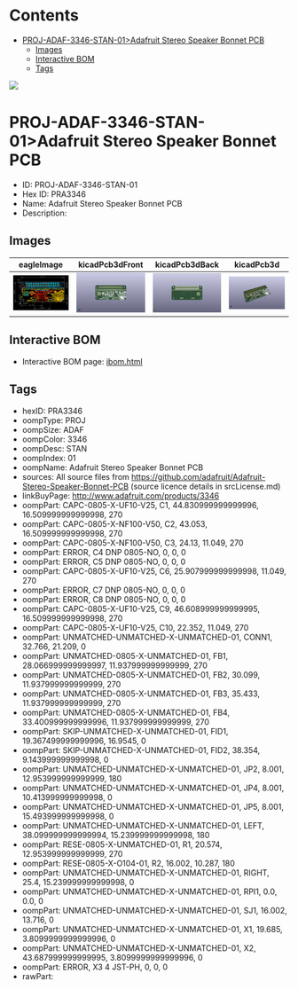 



Contents
========

* [PROJ-ADAF-3346-STAN-01>Adafruit Stereo Speaker Bonnet PCB](#proj-adaf-3346-stan-01adafruit-stereo-speaker-bonnet-pcb)
	* [Images](#images)
	* [Interactive BOM](#interactive-bom)
	* [Tags](#tags)
  
![][im]
# PROJ-ADAF-3346-STAN-01>Adafruit Stereo Speaker Bonnet PCB

- ID: PROJ-ADAF-3346-STAN-01
- Hex ID: PRA3346
- Name: Adafruit Stereo Speaker Bonnet PCB
- Description: 

## Images
  
  

|eagleImage|kicadPcb3dFront|kicadPcb3dBack|kicadPcb3d|
| :---: | :---: | :---: | :---: |
|[![eagleImage](eagleImage_140.png)](eagleImage_600.png)|[![kicadPcb3dFront](kicadPcb3dFront_140.png)](kicadPcb3dFront_600.png)|[![kicadPcb3dBack](kicadPcb3dBack_140.png)](kicadPcb3dBack_600.png)|[![kicadPcb3d](kicadPcb3d_140.png)](kicadPcb3d_600.png)|

## Interactive BOM

- Interactive BOM page: [ibom.html](kicad/bom/ibom.html)

## Tags

- hexID: PRA3346
- oompType: PROJ
- oompSize: ADAF
- oompColor: 3346
- oompDesc: STAN
- oompIndex: 01
- oompName: Adafruit Stereo Speaker Bonnet PCB
- sources: All source files from https://github.com/adafruit/Adafruit-Stereo-Speaker-Bonnet-PCB (source licence details in srcLicense.md)
- linkBuyPage: http://www.adafruit.com/products/3346
- oompPart: CAPC-0805-X-UF10-V25, C1, 44.830999999999996, 16.509999999999998, 270
- oompPart: CAPC-0805-X-NF100-V50, C2, 43.053, 16.509999999999998, 270
- oompPart: CAPC-0805-X-NF100-V50, C3, 24.13, 11.049, 270
- oompPart: ERROR, C4 DNP 0805-NO, 0, 0, 0
- oompPart: ERROR, C5 DNP 0805-NO, 0, 0, 0
- oompPart: CAPC-0805-X-UF10-V25, C6, 25.907999999999998, 11.049, 270
- oompPart: ERROR, C7 DNP 0805-NO, 0, 0, 0
- oompPart: ERROR, C8 DNP 0805-NO, 0, 0, 0
- oompPart: CAPC-0805-X-UF10-V25, C9, 46.608999999999995, 16.509999999999998, 270
- oompPart: CAPC-0805-X-UF10-V25, C10, 22.352, 11.049, 270
- oompPart: UNMATCHED-UNMATCHED-X-UNMATCHED-01, CONN1, 32.766, 21.209, 0
- oompPart: UNMATCHED-0805-X-UNMATCHED-01, FB1, 28.066999999999997, 11.937999999999999, 270
- oompPart: UNMATCHED-0805-X-UNMATCHED-01, FB2, 30.099, 11.937999999999999, 270
- oompPart: UNMATCHED-0805-X-UNMATCHED-01, FB3, 35.433, 11.937999999999999, 270
- oompPart: UNMATCHED-0805-X-UNMATCHED-01, FB4, 33.400999999999996, 11.937999999999999, 270
- oompPart: SKIP-UNMATCHED-X-UNMATCHED-01, FID1, 19.367499999999996, 16.9545, 0
- oompPart: SKIP-UNMATCHED-X-UNMATCHED-01, FID2, 38.354, 9.143999999999998, 0
- oompPart: UNMATCHED-UNMATCHED-X-UNMATCHED-01, JP2, 8.001, 12.953999999999999, 180
- oompPart: UNMATCHED-UNMATCHED-X-UNMATCHED-01, JP4, 8.001, 10.413999999999998, 0
- oompPart: UNMATCHED-UNMATCHED-X-UNMATCHED-01, JP5, 8.001, 15.493999999999998, 0
- oompPart: UNMATCHED-UNMATCHED-X-UNMATCHED-01, LEFT, 38.099999999999994, 15.239999999999998, 180
- oompPart: RESE-0805-X-UNMATCHED-01, R1, 20.574, 12.953999999999999, 270
- oompPart: RESE-0805-X-O104-01, R2, 16.002, 10.287, 180
- oompPart: UNMATCHED-UNMATCHED-X-UNMATCHED-01, RIGHT, 25.4, 15.239999999999998, 0
- oompPart: UNMATCHED-UNMATCHED-X-UNMATCHED-01, RPI1, 0.0, 0.0, 0
- oompPart: UNMATCHED-UNMATCHED-X-UNMATCHED-01, SJ1, 16.002, 13.716, 0
- oompPart: UNMATCHED-UNMATCHED-X-UNMATCHED-01, X1, 19.685, 3.8099999999999996, 0
- oompPart: UNMATCHED-UNMATCHED-X-UNMATCHED-01, X2, 43.687999999999995, 3.8099999999999996, 0
- oompPart: ERROR, X3 4 JST-PH, 0, 0, 0
- rawPart: 



[im]: kicadPcb3d_450.png
